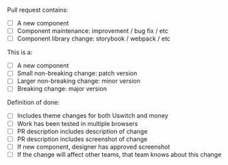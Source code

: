 Pull request contains:

- [ ] A new component
- [ ] Component maintenance: improvement / bug fix / etc
- [ ] Component library change: storybook / webpack / etc

This is a:

- [ ] A new component
- [ ] Small non-breaking change: patch version
- [ ] Larger non-breaking change: minor version
- [ ] Breaking change: major version

Definition of done:

- [ ] Includes theme changes for both Uswitch and money
- [ ] Work has been tested in multiple browsers
- [ ] PR description includes description of change
- [ ] PR description includes screenshot of change
- [ ] If new component, designer has approved screenshot
- [ ] If the change will affect other teams, that team knows about this change
